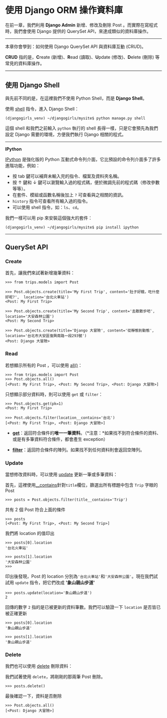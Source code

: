 # 使用 Django ORM 操作資料庫

在前一章，我們利用 **Django Admin** 新增、修改及刪除 Post 。而實際在寫程式時，我們會使用 Django 提供的 QuerySet API，來達成類似的資料庫操作。

---

本章你會學到：如何使用 Django QuerySet API 與資料庫互動 (CRUD)。

**CRUD** 指的是，**C**reate (新增)、**R**ead (讀取)、**U**pdate (修改)、**D**elete (刪除) 等常見的資料庫操作。

---

## 使用 Django Shell

與先前不同的是，在這裡我們不使用 Python Shell，而是 **Django Shell**。


使用 [shell](https://docs.djangoproject.com/en/1.8/ref/django-admin/#django-admin-shell) 指令，進入 Django Shell：

```
(djangogirls_venv) ~/djangogirls/mysite$ python manage.py shell
```

這個 shell 和我們之前輸入 `python` 執行的 shell 長得一樣，只是它會預先為我們設定 Django 需要的環境，方便我們執行 Django 相關的程式。

---

**IPython**

[IPython](http://ipython.org/) 是強化版的 Python 互動式命令列介面，它比預設的命令列介面多了許多進階功能，例如：

- 按 tab 鍵可以補齊未輸入完的指令、檔案及資料夾名稱。
- 按 ↑ 鍵和 ↓ 鍵可以瀏覽輸入過的程式碼，便於微調先前的程式碼（修改參數等等）。
- 在套件、模組或函數名稱後加上 `?` 可查看與之相關的資訊。
- `history` 指令可查看所有輸入過的指令。
- 可以使用 shell 指令，如：`ls`、`cd`。

我們一樣可以用 pip 來安裝這個強大的套件：

```
(djangogirls_venv) ~/djangogirls/mysite$ pip install ipython
```

---

## QuerySet API

### Create

首先，讓我們來試著新增幾筆資料：

```
>>> from trips.models import Post

>>> Post.objects.create(title='My First Trip', content='肚子好餓，吃什麼好呢?',  location='台北火車站')
<Post: My First Trip>

>>> Post.objects.create(title='My Second Trip', content='去散散步吧',  location='大安森林公園')
<Post: My Second Trip>

>>> Post.objects.create(title='Django 大冒險', content='從靜態到動態',  location='台北市大安區復興南路一段293號')
<Post: Django 大冒險>
```

### Read

若想顯示所有的 Post ，可以使用
[all()](https://docs.djangoproject.com/en/1.8/ref/models/querysets/#django.db.models.query.QuerySet.all)：

```
>>> from trips.models import Post
>>> Post.objects.all()
[<Post: My First Trip>, <Post: My Second Trip>, <Post: Django 大冒險>]
```

只想顯示部分資料時，則可以使用 `get` 或 `filter`：

```
>>> Post.objects.get(pk=1)
<Post: My First Trip>

>>> Post.objects.filter(location__contains='台北')
[<Post: My First Trip>, <Post: Django 大冒險>]
```

- [**get**](https://docs.djangoproject.com/en/1.8/ref/models/querysets/#get)：返回符合條件的**唯一一筆資料**。（*注意：*如果找不到符合條件的資料、或是有多筆資料符合條件，都會產生 exception）

- [**filter**](https://docs.djangoproject.com/en/1.8/ref/models/querysets/#filter)：返回符合條件的陣列。如果找不到任何資料則會返回空陣列。


### Update

當想修改資料時，可以使用 [update](https://docs.djangoproject.com/en/1.8/ref/models/querysets/#django.db.models.query.QuerySet.update) 更新一筆或多筆資料：

首先，這裡使用[__contains](https://docs.djangoproject.com/en/1.8/ref/models/querysets/#contains)針對`title`欄位，篩選出所有標題中包含 `Trip` 字眼的 Post

```
>>> posts = Post.objects.filter(title__contains='Trip')
```

共有 2 個 Post 符合上面的條件

```
>>> posts
[<Post: My First Trip>, <Post: My Second Trip>]
```

我們將 location 的值印出

```
>>> posts[0].location
'台北火車站'

>>> posts[1].location
'大安森林公園'
>>>
```

印出後發現，Post 的 location 分別為`'台北火車站'`和`'大安森林公園'`。現在我們試試用 `update` 指令，把它們改成 **'象山親山步道'**

```
>>> posts.update(location='象山親山步道')
2
```

回傳的數字 `2` 指的是已被更新的資料筆數。我們可以驗證一下 `location` 是否皆已被正確更新

```
>>> posts[0].location
'象山親山步道'

>>> posts[1].location
'象山親山步道'
```

### Delete

我們也可以使用 [delete](https://docs.djangoproject.com/en/1.8/ref/models/querysets/#django.db.models.query.QuerySet.delete) 刪除資料：

我們試著使用 `delete`，將剛剛的那兩筆 Post 刪除。

```
>>> posts.delete()
```

最後確認一下，資料是否刪除

```
>>> Post.objects.all()
[<Post: Django 大冒險>]
```
